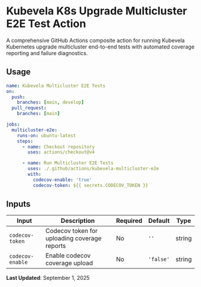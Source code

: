 # Kubevela K8s Upgrade Multicluster E2E Test Action

A comprehensive GitHub Actions composite action for running Kubevela Kubernetes upgrade multicluster end-to-end tests with automated coverage reporting and failure diagnostics.

## Usage


```yaml
name: Kubevela Multicluster E2E Tests
on:
  push:
    branches: [main, develop]
  pull_request:
    branches: [main]

jobs:
  multicluster-e2e:
    runs-on: ubuntu-latest
    steps:
      - name: Checkout repository
        uses: actions/checkout@v4

      - name: Run Multicluster E2E Tests
        uses: ./.github/actions/kubevela-multicluster-e2e
        with:
          codecov-enable: 'true'
          codecov-token: ${{ secrets.CODECOV_TOKEN }}
```

## Inputs

| Input | Description | Required | Default | Type |
|-------|-------------|----------|---------|------|
| `codecov-token` | Codecov token for uploading coverage reports | No | `''` | string |
| `codecov-enable` | Enable codecov coverage upload | No | `'false'` | string |

**Last Updated**: September 1, 2025